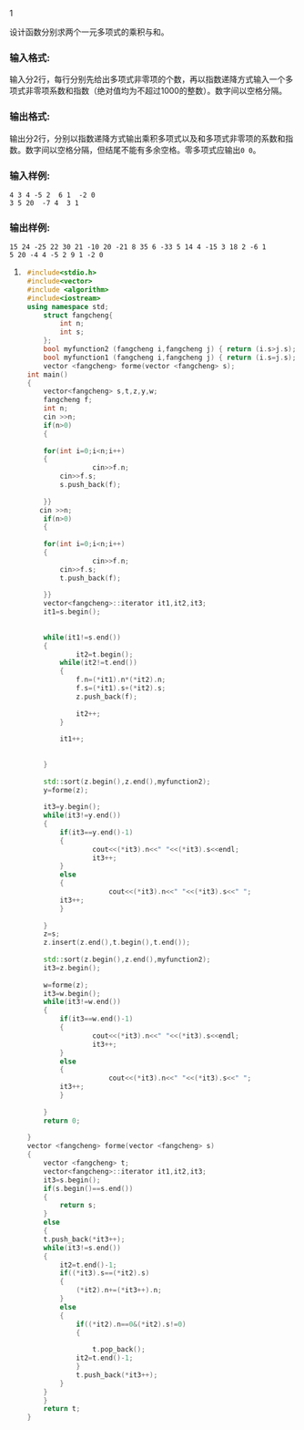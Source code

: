 1

设计函数分别求两个一元多项式的乘积与和。

### 输入格式:

输入分2行，每行分别先给出多项式非零项的个数，再以指数递降方式输入一个多项式非零项系数和指数（绝对值均为不超过1000的整数）。数字间以空格分隔。

### 输出格式:

输出分2行，分别以指数递降方式输出乘积多项式以及和多项式非零项的系数和指数。数字间以空格分隔，但结尾不能有多余空格。零多项式应输出`0 0`。

### 输入样例:

```in
4 3 4 -5 2  6 1  -2 0
3 5 20  -7 4  3 1
```

### 输出样例:

```out
15 24 -25 22 30 21 -10 20 -21 8 35 6 -33 5 14 4 -15 3 18 2 -6 1
5 20 -4 4 -5 2 9 1 -2 0
```

1. ```c++
    #include<stdio.h>
    #include<vector>
    #include <algorithm>
    #include<iostream>
    using namespace std;
    	struct fangcheng{
    		int n;
    		int s;
    	};
    	bool myfunction2 (fangcheng i,fangcheng j) { return (i.s>j.s); }
    	bool myfunction1 (fangcheng i,fangcheng j) { return (i.s=j.s); }
    	vector <fangcheng> forme(vector <fangcheng> s);
    int main()
    {
    	vector<fangcheng> s,t,z,y,w;
    	fangcheng f;
    	int n;
        cin >>n;
    	if(n>0)
    	{
    	
    	for(int i=0;i<n;i++)
    	{
    				cin>>f.n;
    		cin>>f.s;
    		s.push_back(f);
    
    	}}
       cin >>n;
    	if(n>0)
    	{
    	
    	for(int i=0;i<n;i++)
    	{
    				cin>>f.n;
    		cin>>f.s;
    		t.push_back(f);
    
    	}}
    	vector<fangcheng>::iterator it1,it2,it3;
    	it1=s.begin();
    
    	
    	while(it1!=s.end())
    	{
    			it2=t.begin();
    		while(it2!=t.end())
    		{
    			f.n=(*it1).n*(*it2).n;
    			f.s=(*it1).s+(*it2).s;
    			z.push_back(f);
    
    			it2++;
    		}
    
    		it1++;
    
    
    	}
    	
    	std::sort(z.begin(),z.end(),myfunction2);
    	y=forme(z);
    
    	it3=y.begin();
    	while(it3!=y.end())
    	{
    		if(it3==y.end()-1)
    		{
    				cout<<(*it3).n<<" "<<(*it3).s<<endl;
    				it3++;
    		}
    		else
    		{
    					cout<<(*it3).n<<" "<<(*it3).s<<" ";
    		it3++;
    		}
    
    	}
    	z=s;
    	z.insert(z.end(),t.begin(),t.end());
    	
    	std::sort(z.begin(),z.end(),myfunction2);
    	it3=z.begin();
    
    	w=forme(z);
    	it3=w.begin();
    	while(it3!=w.end())
    	{
    		if(it3==w.end()-1)
    		{
    				cout<<(*it3).n<<" "<<(*it3).s<<endl;
    				it3++;
    		}
    		else
    		{
    					cout<<(*it3).n<<" "<<(*it3).s<<" ";
    		it3++;
    		}
    
    	}
    	return 0;
    	
    }
    vector <fangcheng> forme(vector <fangcheng> s)
    {
    	vector <fangcheng> t;
    	vector<fangcheng>::iterator it1,it2,it3;
    	it3=s.begin();
    	if(s.begin()==s.end())
    	{
    		return s;
    	}
    	else 
    	{
    	t.push_back(*it3++);
    	while(it3!=s.end())
    	{
    		it2=t.end()-1;
    		if((*it3).s==(*it2).s)
    		{
    			(*it2).n+=(*it3++).n;
    		}
    		else 
    		{
    			if((*it2).n==0&(*it2).s!=0)
    			{
    				
    				t.pop_back();
    			it2=t.end()-1;
    			}
    			t.push_back(*it3++);
    		}
    	}
    	}
    	return t;
    }
    ```

    